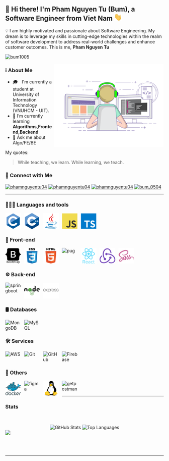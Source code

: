 ## 🌱 Hi there! I'm Pham Nguyen Tu (Bum), a Software Engineer from Viet Nam <img src="/Handwave.gif" width="25">

💡 I am highly motivated and passionate about Software Engineering. My dream is to leverage my skills in cutting-edge technologies within the realm of software development to address real-world challenges and enhance customer outcomes. This is me, **Pham Nguyen Tu**

<p align="left"> <img src="https://komarev.com/ghpvc/?username=bum1005&label=Profile%20views&color=0e75b6&style=flat" alt="bum1005" /> </p>

<img align="right" alt="GIF" src="./Progamming.gif" width="350"/>

### ℹ️ About Me

- 🎓 &nbsp; I'm currently a student at University of Information Technology (VNUHCM - UIT).
- 🔭 I’m currently learning **Algorithms,Frontend,Backend**
- 💬 Ask me about Algo/FE/BE

My quotes:

> While teaching, we learn. While learning, we teach.

### 🤝 Connect with Me

<p align="left">
<a href="https://www.facebook.com/phamnguyentu04/" target="blank"><img align="center" src="https://raw.githubusercontent.com/rahuldkjain/github-profile-readme-generator/master/src/images/icons/Social/facebook.svg" alt="phamnguyentu04" height="30" width="40" /></a>
<a href="https://linkedin.com/in/phamnguyentu04" target="blank"><img align="center" src="https://raw.githubusercontent.com/rahuldkjain/github-profile-readme-generator/master/src/images/icons/Social/linked-in-alt.svg" 
alt="phamnguyentu04" height="30" width="40" /></a>
<a href="https://twitter.com/bumer1005" target="blank"><img align="center" src="https://raw.githubusercontent.com/rahuldkjain/github-profile-readme-generator/master/src/images/icons/Social/twitter.svg" alt="phamnguyentu04" height="30" width="40" /></a>
<a href="https://www.instagram.com/bum_0504/" target="blank"><img align="center" src="https://raw.githubusercontent.com/rahuldkjain/github-profile-readme-generator/master/src/images/icons/Social/instagram.svg" alt="bum_0504" height="30" width="40" /></a>

<hr>

### 👨🏼‍💻 Languages and tools

<img align="left" alt="C" width="50px" style="padding-right:10px;" src="https://raw.githubusercontent.com/devicons/devicon/master/icons/c/c-original.svg" />
<img align="left" alt="Cpp" width="50px" style="padding-right:10px;" src="https://raw.githubusercontent.com/devicons/devicon/master/icons/cplusplus/cplusplus-original.svg" />
<!-- <img align="left" alt="Go" width="50px" style="padding-right:10px;" src="https://raw.githubusercontent.com/devicons/devicon/master/icons/go/go-original.svg" /> -->
<img align="left" alt="Java" width="50px" style="padding-right:10px;" src="https://raw.githubusercontent.com/devicons/devicon/master/icons/java/java-original.svg" />
<img align="left" alt="javascript" width="50px" style="padding-right:10px;" src="https://raw.githubusercontent.com/devicons/devicon/master/icons/javascript/javascript-original.svg" />
<img align="left" alt="typescript" width="50px" style="padding-right:10px;" src="https://raw.githubusercontent.com/devicons/devicon/master/icons/typescript/typescript-original.svg" />
<br />
<br />
<br/>


### 👀 Front-end

<img align="left" alt="bootstrap" width="50px" style="padding-right:10px;" src="https://raw.githubusercontent.com/devicons/devicon/master/icons/bootstrap/bootstrap-plain-wordmark.svg" />
<img align="left" alt="CSS3" width="50px" style="padding-right:10px;" src="https://raw.githubusercontent.com/devicons/devicon/master/icons/css3/css3-original-wordmark.svg" />
<img align="left" alt="HTML5" width="50px" style="padding-right:10px;" src="https://raw.githubusercontent.com/devicons/devicon/master/icons/html5/html5-original-wordmark.svg" />
<img align="left" alt="pug" width="50px" style="padding-right:10px;" src="https://cdn.worldvectorlogo.com/logos/pug.svg" />
<img align="left" alt="react" width="50px" style="padding-right:10px;" src="https://raw.githubusercontent.com/devicons/devicon/master/icons/react/react-original-wordmark.svg" />
<img align="left" alt="redux" width="50px" style="padding-right:10px;" src="https://raw.githubusercontent.com/devicons/devicon/master/icons/redux/redux-original.svg" />
<img align="left" alt="sass" width="50px" style="padding-right:10px;" src="https://raw.githubusercontent.com/devicons/devicon/master/icons/sass/sass-original.svg" />
<br />
<br/>
<br />

### ⚙️ Back-end 

<img align="left" alt="springboot" width="50px" style="padding-right:10px;" src="https://www.vectorlogo.zone/logos/springio/springio-icon.svg" />
<!-- <img align="left" alt="graphql" width="50px" style="padding-right:10px;" src="https://www.vectorlogo.zone/logos/graphql/graphql-icon.svg" /> -->
<img align="left" alt="nodejs" width="50px" style="padding-right:10px;" src="https://raw.githubusercontent.com/devicons/devicon/master/icons/nodejs/nodejs-original-wordmark.svg" />
<img align="left" alt="express" width="50px" style="padding-right:10px;" src="https://raw.githubusercontent.com/devicons/devicon/master/icons/express/express-original-wordmark.svg" />

<br />
<br />
<br/>

<!-- ### 🛠 Technologies  -->


### 🛢️ Databases


<img align="left" alt="MongoDB" width="50px" style="padding-right:10px;" src="https://cdn.jsdelivr.net/gh/devicons/devicon/icons/mongodb/mongodb-original.svg" />
<!-- <img align="left" alt="PostgreSQL" width="50px" style="padding-right:10px;" src="https://cdn.jsdelivr.net/gh/devicons/devicon/icons/postgresql/postgresql-original.svg" /> -->
<img align="left" alt="MySQL" width="50px" style="padding-right:10px;" src="https://cdn.jsdelivr.net/gh/devicons/devicon/icons/mysql/mysql-original-wordmark.svg" /><br />

<br/>

### 🛠 Services

<img align="left" alt="AWS" width="50px" style="padding-right:10px;" src="https://cdn.jsdelivr.net/gh/devicons/devicon/icons/amazonwebservices/amazonwebservices-plain-wordmark.svg" />
<img align="left" alt="Git" width="50px" style="padding-right:10px;" src="https://cdn.jsdelivr.net/gh/devicons/devicon/icons/git/git-original.svg" />
<img align="left" alt="GitHub" width="50px" style="padding-right:10px;" src="https://user-images.githubusercontent.com/67447840/220037637-cff5669e-da0e-45de-98f1-cdf5b67fff26.png" />
<img align="left" alt="Firebase" width="50px" style="padding-right:10px;" src="https://cdn.jsdelivr.net/gh/devicons/devicon/icons/firebase/firebase-plain-wordmark.svg" />
<br />

<br/>

### 🔩 Others

<img align="left" alt="docker" width="50px" style="padding-right:10px;" src="https://raw.githubusercontent.com/devicons/devicon/master/icons/docker/docker-original-wordmark.svg" />
<img align="left" alt="figma" width="50px" style="padding-right:10px;" src="https://www.vectorlogo.zone/logos/figma/figma-icon.svg" />
<img align="left" alt="linux" width="50px" style="padding-right:10px;" src="https://raw.githubusercontent.com/devicons/devicon/master/icons/linux/linux-original.svg" />
<img align="left" alt="getpostman" width="50px" style="padding-right:10px;" src="https://www.vectorlogo.zone/logos/getpostman/getpostman-icon.svg" />
<br />

<br/>
<hr>

### Stats

<br>

<!-- <p align="center" width="100vh">
  <img height="197" src="https://github-readme-stats-bqhz.vercel.app/api?username=bum1005&show_icons=true&hide_border=true&theme=dracula&count_private=true" alt="GitHub Stats">
  <img height="197" src="https://github-readme-stats.vercel.app/api/top-langs/?username=bum1005&layout=donut&show_icons=true&hide_border=true&theme=dracula&count_private=true" alt="Top Languages">

  <img height="310" src="https://github-readme-streak-stats.herokuapp.com?user=bum1005&hide_border=true&theme=dracula&border_radius=5&date_format=M%20j%5B%2C%20Y%5D">

  ![LeetCode Stats](https://leetcard.jacoblin.cool/bumer1005?theme=nord&font=Solway&ext=contest)
</p> -->

<p align="center" width="100vh">
  <img height="197" src="https://github-readme-stats-bqhz.vercel.app/api?username=bum1005&show_icons=true&hide_border=true&theme=dracula&count_private=true" alt="GitHub Stats">
  <img height="197" src="https://github-readme-stats.vercel.app/api/top-langs/?username=bum1005&layout=donut&show_icons=true&hide_border=true&theme=dracula&count_private=true" alt="Top Languages">

  <img style="min-width: 100%;" height="310" src="https://github-readme-streak-stats.herokuapp.com?user=bum1005&hide_border=true&theme=dracula&border_radius=5&date_format=M%20j%5B%2C%20Y%5D">
 
  <!-- <img style="min-width: 100%;" src="https://leetcard.jacoblin.cool/bumer1005?theme=nord&font=Solway&ext=contest&width=785&height=350&hide=ranking" alt="LeetCode Stats"> -->
</p>

</p>
<br><br>

<hr>

